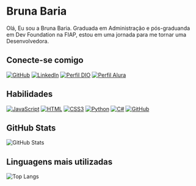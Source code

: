 # Bruna Baria
Olá, Eu sou a Bruna Baria. Graduada em Administração e pós-graduanda em Dev Foundation na FIAP, estou em uma jornada para me tornar uma Desenvolvedora.
## Conecte-se comigo
[![GitHub](https://img.shields.io/badge/GitHub-000?style=for-the-badge&logo=github&logoColor=fff)](https://https://github.com/BrunaBaria)
[![LinkedIn](https://img.shields.io/badge/LinkedIn-000?style=for-the-badge&logo=linkedin&logoColor=0E76A8)]((https://www.linkedin.com/in/bruna-baria/))
[![Perfil DIO](https://img.shields.io/badge/-Meu%20Perfil%20na%20DIO-000?style=for-the-badge)](https://web.dio.me/users/brumorimitsu/)
[![Perfil Alura](https://img.shields.io/badge/-Meu%20Perfil%20na%20alura-000?style=for-the-badge)](https://cursos.alura.com.br/user/bruna290790)


## Habilidades

[![JavaScript](https://img.shields.io/badge/javascript-000?style=for-the-badge&logo=javascript&logoColor)](https://docs.github.com/)
[![HTML](https://img.shields.io/badge/html5-000?style=for-the-badge&logo=html5&logoColor)](https://docs.github.com/)
[![CSS3](https://img.shields.io/badge/CSS3-000?style=for-the-badge&logo=CSS3&logoColor)](https://docs.github.com/)
[![Python](https://img.shields.io/badge/Python-000?style=for-the-badge&logo=Python&logoColor)](https://docs.github.com/)
[![C#](https://img.shields.io/badge/C#-000?style=for-the-badge&logo=C#&logoColor)](https://docs.github.com/)
[![GitHub](https://img.shields.io/badge/GitHub-000?style=for-the-badge&logo=github&logoColor)](https://docs.github.com/)

## GitHub Stats
![GitHub Stats](https://github-readme-stats.vercel.app/api?username=brunabaria&theme=transparent&bg_color=000&border_color=30A3dc&show_icons=true&icon_color=30A3DC&title_color=E94D5F&text_color=fff&hide_title=true&hide=stars)

## Linguagens mais utilizadas
![Top Langs](https://github-readme-stats-git-masterrstaa-rickstaa.vercel.app/api/top-langs/?username=BrunaBaria&bg_color=000&border_color=30A3DC&title_color=E94D5F&text_color=FFF)

